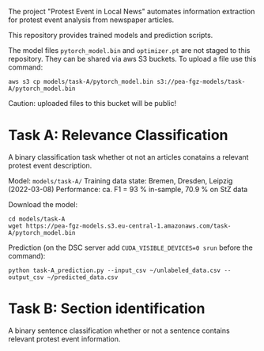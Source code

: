 The project "Protest Event in Local News" automates information extraction for protest event analysis from newspaper articles.

This repository provides trained models and prediction scripts.

The model files `pytorch_model.bin` and `optimizer.pt` are not staged to this repository. 
They can be shared via aws S3 buckets.
To upload a file use this command:

```
aws s3 cp models/task-A/pytorch_model.bin s3://pea-fgz-models/task-A/pytorch_model.bin
```

Caution: uploaded files to this bucket will be public!

# Task A: Relevance Classification

A binary classification task whether ot not an articles conatains a relevant protest event description.

Model: `models/task-A/`
Training data state: Bremen, Dresden, Leipzig (2022-03-08)
Performance: ca. F1 = 93 % in-sample, 70.9 % on StZ data

Download the model:
```
cd models/task-A
wget https://pea-fgz-models.s3.eu-central-1.amazonaws.com/task-A/pytorch_model.bin
```

Prediction (on the DSC server add `CUDA_VISIBLE_DEVICES=0 srun` before the command):

```
python task-A_prediction.py --input_csv ~/unlabeled_data.csv --output_csv ~/predicted_data.csv
```

# Task B: Section identification

A binary sentence classification whether or not a sentence contains relevant protest event information. 
